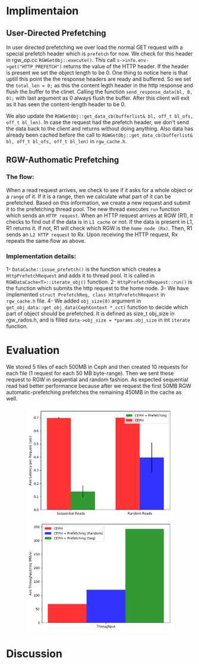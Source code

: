 # Implimentaion 

## User-Directed Prefetching 
In user directed prefetching we over load the normal GET request with a special prefetch header which is ``prefetch`` for now.
We check for this header in rgw_op.cc ``RGWGetObj::execute()``. 
This call ``s->info.env->get("HTTP_PREFETCH")`` returns the value of the HTTP header. 
If the header is present we set the object length to be 0. One thing to notice here is that uptill this point the the response headers are ready and buffered. So we set the ``total_len = 0;`` as this the content legth header in the http response and flush the buffer to the clinet. Calling the function ``send_response_data(bl, 0, 0);`` with last argument as 0 always flush the buffer. After this client will exit as it has seen the content-length header to be 0.

We also update the ``RGWGetObj::get_data_cb(bufferlist& bl, off_t bl_ofs, off_t bl_len)``. In case the request had the prefetch header, we don't send the data back to the client and returns without doing anything. Also data has already been cached before the call to ``RGWGetObj::get_data_cb(bufferlist& bl, off_t bl_ofs, off_t bl_len)`` in ``rgw_cache.h``.


## RGW-Authomatic Prefetching

### The flow:
When a read request arrives, we check to see if it asks for a whole object or a ``range`` of it. If it is a range, then we calculate what part of it can be prefetched. Based on this information, we create a new request and submit it to the prefetching thread pool. The new thread executes ``run`` function which sends an ``HTTP request``. 
When an HTTP request arrives at RGW (R1), it checks to find out if the data is in ``L1 cache`` or not. If the data is present in L1, R1 returns it. If not, R1 will check which RGW is the ``home node (Rx)``. Then, R1 sends an ``L2 HTTP request`` to Rx. Upon receiving the HTTP request, Rx repeats the same flow as above. 

### Implementation details:
1- ``DataCache::issue_prefetch()`` is the function which creates a ``HttpPrefetchRequest`` and adds it to thread pool. It is called in ``RGWDataCache<T>::iterate_obj()`` function.
2- ``HttpPrefetchRequest::run()`` is the function which submits the http request to the home node.
3- We have implemented ``struct PrefetchReq, class HttpPrefetchRequest`` in ``rgw_cache.h`` file.
4- We added ``obj_size(0)`` argument in ``get_obj_data::get_obj_data(CephContext *_cct)`` function to decide which part of object should be prefetched. It is defined as size_t obj_size in rgw_rados.h, and is  filled ``data->obj_size = *params.obj_size`` in int ``iterate`` function.


# Evaluation 
We stored 5 files of each 500MB in Ceph and then created 10 requests for each file (1 request for each 50 MB byte-range). Then we sent these request to RGW in sequential and random fashion. As expected sequential read had better performance because after we request the first 50MB RGW automatic-prefetching prefetches the remaining 450MB in the cache as well.

<p align="center">
  <img src="presentations/latency.png" width="400" height="300" title="hover text">
  <img src="presentations/throughput.png" width="400" height="300" title="hover text">
</p>



# Discussion
